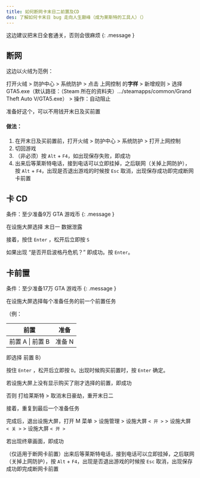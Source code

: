 ```yaml
---
title: 如何断网卡末日二前置及CD
des: 了解如何卡末日 bug 走向人生巅峰（成为莱斯特的工具人）（）
---
```


这边建议把末日全套通关，否则会很麻烦
{: .message }

## 断网
这边以火绒为范例：

打开火绒 > 防护中心 > 系统防护 > 点击 上网控制 的**字样** > 新增规则 > 选择 GTA5.exe（默认路径：（Steam 所在的资料夹）.../steamapps/common/Grand Theft Auto V/GTA5.exe） > 操作：自动阻止

准备好这个，可以不用钱开末日及买前置

#### 做法：
1. 在开末日及买前置前，打开火绒 > 防护中心 > 系统防护 > 打开上网控制
2. 切回游戏
3. （非必须）按 ``Alt`` + ``F4``，如出现保存失败，即成功
4. 出来后等莱斯特电话，接到电话可以立即挂掉，之后联网（关掉上网防护），按 ``Alt`` + ``F4``，出现是否退出游戏的时候按 ``Esc`` 取消，出现保存成功即完成断网卡前置

## 卡 CD
条件：至少准备9万 GTA 游戏币
{: .message }

在设施大屏选择 末日一 数据泄露

接着，按住 ``Enter`` ，松开后立即按 ``S``

如果出现 “是否开启波格丹危机？” 即成功。按 ``Enter``。
## 卡前置
条件：至少准备17万 GTA 游戏币
{: .message }

在设施大屏选择每个准备任务的前一个前置任务

（例：

| 前置 | 准备 |
| :--: | :--: |
| 前置 A \| 前置 B | 准备 N |

即选择 前置 B）

按住 ``Enter`` ，松开后立即按 ``D``。出现时候购买前置时，按 ``Enter`` 确定。

若设施大屏上没有显示购买了刚才选择的前置，即成功

否则 打给莱斯特 > 取消末日豪劫，重开末日二

接着，重复到最后一个准备任务

完成后，退出设施大屏，打开 M 菜单 > 设施管理 > 设施大屏 ``< 开 >`` > 设施大屏 ``< 关 >`` > 设施大屏 ``< 开 >``

若出现终章画面，即成功

（仅适用于断网卡前置）出来后等莱斯特电话，接到电话可以立即挂掉，之后联网（关掉上网防护），按 ``Alt`` + ``F4``，出现是否退出游戏的时候按 ``Esc`` 取消，出现保存成功即完成断网卡前置
